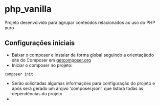 # php_vanilla
Projeto desenvolvido para agrupar conteúdos relacionados ao uso do PHP puro

## Configurações iniciais

- Baixar o composer e instalar de forma global seguindo a orientaçãodo site do Composer em [getcomposer.org](https://getcomposer.org/doc/00-intro.md#globally)
- Iniciar o composer no projeto:
```
composer init
```
- Serão solicitadas algumas informações para configuração do projeto e após será gerado um arqivo 'composer.json', que listará todas as dependências do projeto.
- 
